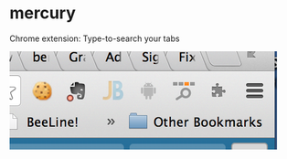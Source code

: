 mercury
=======

Chrome extension: Type-to-search your tabs

![Type to search](screenie.png?raw=true "screenshot")
